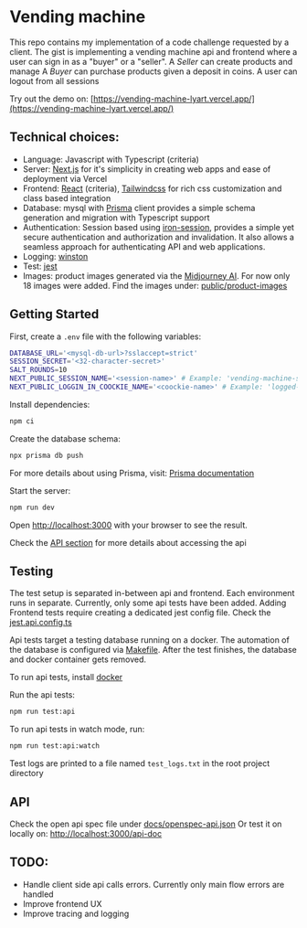 # Vending machine

This repo contains my implementation of a code challenge requested by a client.
The gist is implementing a vending machine api and frontend where a user can sign in as a "buyer" or a "seller".
A _Seller_ can create products and manage
A _Buyer_ can purchase products given a deposit in coins.
A user can logout from all sessions

Try out the demo on: [https://vending-machine-lyart.vercel.app/](https://vending-machine-lyart.vercel.app/)

## Technical choices:

- Language: Javascript with Typescript (criteria)
- Server: [Next.js](https://nextjs.org/) for it's simplicity in creating web apps and ease of deployment via Vercel
- Frontend: [React](https://reactjs.org/) (criteria), [Tailwindcss](https://tailwindcss.com/) for rich css customization and class based integration
- Database: mysql with [Prisma](https://www.prisma.io/) client provides a simple schema generation and migration with Typescript support
- Authentication: Session based using [iron-session](https://github.com/vvo/iron-session), provides a simple yet secure authentication and authorization and invalidation. It also allows a seamless approach for authenticating API and web applications.
- Logging: [winston](https://github.com/winstonjs/winston)
- Test: [jest](https://jestjs.io/)
- Images: product images generated via the [Midjourney AI](https://www.midjourney.com/). For now only 18 images were added. Find the images under: [public/product-images](./public/product-images/)

## Getting Started

First, create a `.env` file with the following variables:

```sh
DATABASE_URL='<mysql-db-url>?sslaccept=strict'
SESSION_SECRET='<32-character-secret>'
SALT_ROUNDS=10
NEXT_PUBLIC_SESSION_NAME='<session-name>' # Example: 'vending-machine-session'
NEXT_PUBLIC_LOGGIN_IN_COOCKIE_NAME='<coockie-name>' # Example: 'logged-id'

```

Install dependencies:

```bash
npm ci
```

Create the database schema:

```bash
npx prisma db push
```

For more details about using Prisma, visit: [Prisma documentation](https://www.prisma.io/docs)

Start the server:

```bash
npm run dev
```

Open [http://localhost:3000](http://localhost:3000) with your browser to see the result.

Check the [API section](#api) for more details about accessing the api

## Testing

The test setup is separated in-between api and frontend. Each environment runs in separate.
Currently, only some api tests have been added. Adding Frontend tests require creating a dedicated jest config file. Check the [jest.api.config.ts](./jest.api.config.ts)

Api tests target a testing database running on a docker. The automation of the database is configured via [Makefile](./Makefile). After the test finishes, the database and docker container gets removed.

To run api tests, install [docker](https://www.docker.com/)

Run the api tests:

```bash
npm run test:api
```

To run api tests in watch mode, run:

```bash
npm run test:api:watch
```

Test logs are printed to a file named `test_logs.txt` in the root project directory

## API

Check the open api spec file under [docs/openspec-api.json](./docs/openspec-api.json)
Or test it on locally on: [http://localhost:3000/api-doc](http://localhost:3000/api-doc)

## TODO:

- Handle client side api calls errors. Currently only main flow errors are handled
- Improve frontend UX
- Improve tracing and logging
